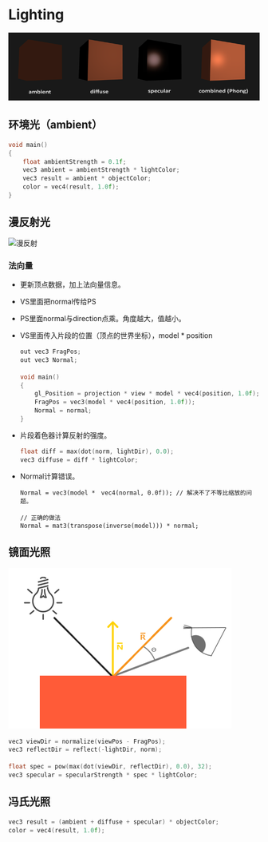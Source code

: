 # Lighting

![图片](pic\basic_lighting_phong.png)

## 环境光（ambient）

~~~ cpp
void main()
{
    float ambientStrength = 0.1f;
    vec3 ambient = ambientStrength * lightColor;
    vec3 result = ambient * objectColor;
    color = vec4(result, 1.0f);
}
~~~

## 漫反射光

![漫反射](/pic/diffuse_light.png)

### 法向量

* 更新顶点数据，加上法向量信息。

* VS里面把normal传给PS

* PS里面normal与direction点乘。角度越大，值越小。

* VS里面传入片段的位置（顶点的世界坐标），model * position

  ~~~ cpp
  out vec3 FragPos;
  out vec3 Normal;
  
  void main()
  {
      gl_Position = projection * view * model * vec4(position, 1.0f);
      FragPos = vec3(model * vec4(position, 1.0f));
      Normal = normal;
  }
  ~~~

* 片段着色器计算反射的强度。

  ~~~ cpp
  float diff = max(dot(norm, lightDir), 0.0);
  vec3 diffuse = diff * lightColor;
  ~~~

* Normal计算错误。

  ~~~
  Normal = vec3(model *　vec4(normal, 0.0f)); // 解决不了不等比缩放的问题。
  
  // 正确的做法
  Normal = mat3(transpose(inverse(model))) * normal;
  ~~~

## 镜面光照

![镜面](pic/basic_lighting_specular_theory.png)

~~~ cpp
vec3 viewDir = normalize(viewPos - FragPos);
vec3 reflectDir = reflect(-lightDir, norm);

float spec = pow(max(dot(viewDir, reflectDir), 0.0), 32);
vec3 specular = specularStrength * spec * lightColor;
~~~



## 冯氏光照

~~~cpp
vec3 result = (ambient + diffuse + specular) * objectColor;
color = vec4(result, 1.0f);
~~~

